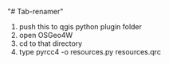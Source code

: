 "# Tab-renamer"

1. push this to qgis python plugin folder
2. open OSGeo4W
3. cd to that directory
4. type pyrcc4 -o resources.py resources.qrc
